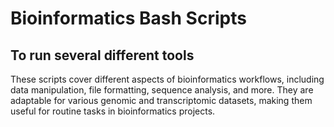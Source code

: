 # Bioinformatics Bash Scripts

## To run several different tools

These scripts cover different aspects of bioinformatics workflows, including data manipulation, file formatting, sequence analysis, and more. They are adaptable for various genomic and transcriptomic datasets, making them useful for routine tasks in bioinformatics projects.
